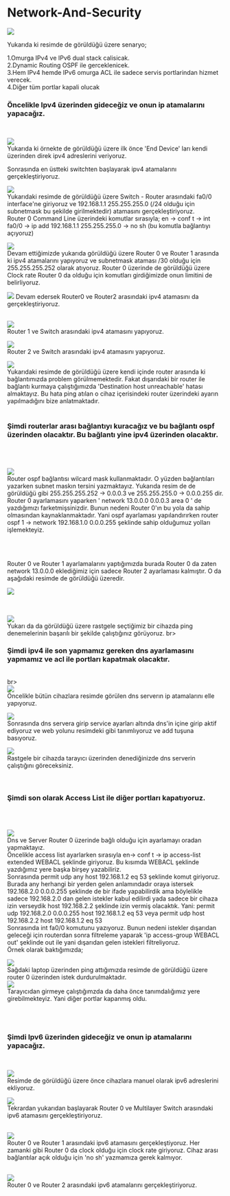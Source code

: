 # Network-And-Security


<img src="https://user-images.githubusercontent.com/62428397/201099693-69f2c7e2-b55b-4d0c-994b-86c98a936f9a.png">
<br>

<a>Yukarıda ki resimde de görüldüğü üzere senaryo; </a><br>

<a>1.Omurga IPv4 ve IPv6 dual stack calisicak.</a><br>
<a>2.Dynamic Routing OSPF ile gerceklenicek.</a><br>
<a>3.Hem IPv4 hemde IPv6 omurga ACL ile sadece servis portlarindan hizmet verecek.</a><br>
<a>4.Diğer tüm portlar kapali olucak</a><br>

<h3>Öncelikle Ipv4 üzerinden gideceğiz ve onun ip atamalarını yapacağız.</h3><br>


<img src="https://user-images.githubusercontent.com/62428397/201100915-0187f6a2-85e8-4de3-932f-90d8bd1582a8.png"><br>
<a>Yukarıda ki örnekte de görüldüğü üzere ilk önce 'End Device' ları kendi üzerinden direk ipv4 adreslerini veriyoruz.</a>
<br>

<a>Sonrasında en üstteki switchten başlayarak ipv4 atamalarını gerçekleştiriyoruz.</a><br>

<img src="https://user-images.githubusercontent.com/62428397/201103873-860d6baf-48f9-44cc-94a7-8ce6ac4288f9.png"><br>
<a>Yukarıdaki resimde de görüldüğü üzere Switch - Router arasındaki fa0/0 interface'ne giriyoruz ve 192.168.1.1 255.255.255.0 (/24 olduğu için subnetmask bu şekilde girilmektedir) atamasını gerçekleştiriyoruz.</a><br>
<a>Router 0 Command Line üzerindeki komutlar sırasıyla; en -> conf t -> int fa0/0 -> ip add 192.168.1.1 255.255.255.0 -> no sh (bu komutla bağlantıyı açıyoruz) </a>
<br>

<img src="https://user-images.githubusercontent.com/62428397/201105023-89651c98-0639-4f78-b1eb-b29038b06091.png"><br>
<a>Devam ettiğimizde yukarıda görüldüğü üzere Router 0 ve Router 1 arasında ki ipv4 atamalarını yapıyoruz ve subnetmask ataması /30 olduğu için 255.255.255.252 olarak atıyoruz. Router 0 üzerinde de görüldüğü üzere Clock rate Router 0 da olduğu için komutları girdiğimizde onun limitini de belirliyoruz.</a><br>



<img src="https://user-images.githubusercontent.com/62428397/201106217-0e48aa85-ec8c-44c9-ae94-340a89cd6a4f.png">
<a>Devam edersek Router0 ve Router2 arasındaki ipv4 atamasını da gerçekleştiriyoruz. </a> <br>
<br>


<img src="https://user-images.githubusercontent.com/62428397/201106958-9283b687-2a86-42f6-86d6-5cbed014c1f8.png"><br>
<a>Router 1 ve Switch arasındaki ipv4 atamasını yapıyoruz.</a><br>


<img src="https://user-images.githubusercontent.com/62428397/201107346-23656b7e-6f12-41d9-9293-745170bddcc6.png"><br>
<a>Router 2 ve Switch arasındaki ipv4 atamasını yapıyoruz.</a><br>


<img src="https://user-images.githubusercontent.com/62428397/201108390-3aa0d2eb-bba3-4b2d-bfd4-320c89f49b2c.png"><br>
<a>Yukarıdaki resimde de görüldüğü üzere kendi içinde router arasında ki bağlantımızda problem görülmemektedir. Fakat dışarıdaki bir router ile bağlantı kurmaya çalıştığımızda 'Destination host unreachable' hatası almaktayız. Bu hata ping atılan o cihaz içerisindeki router üzerindeki ayarın yapılmadığını bize anlatmaktadır. </a><br>
<br>
<h3>Şimdi routerlar arası bağlantıyı kuracağız ve bu bağlantı ospf üzerinden olacaktır. Bu bağlantı yine ipv4 üzerinden olacaktır.</h3><br>

<br>
<br>


<img src="https://user-images.githubusercontent.com/62428397/201111055-ddefb40f-6dfc-4dc9-97e0-a228519a153f.png">
<br>
<a>Router ospf bağlantısı wilcard mask kullanmaktadır. O yüzden bağlantıları yazarken subnet maskın tersini yazmaktayız. Yukarıda resim de de görüldüğü gibi 255.255.255.252 -> 0.0.0.3 ve 255.255.255.0 -> 0.0.0.255 dir. </a><br>
<a>Router 0 ayarlamasını yaparken ' network 13.0.0.0 0.0.0.3 area 0 ' de yazdığımızı farketmişsinizdir. Bunun nedeni Router 0'ın bu yola da sahip olmasından kaynaklanmaktadır. Yani ospf ayarlaması yapılandırırken router ospf 1 -> network 192.168.1.0 0.0.0.255 şeklinde sahip olduğumuz yolları işlemekteyiz. </a>

<br><br>

<a>Router 0 ve Router 1 ayarlamalarını yaptığımızda burada Router 0 da zaten network 13.0.0.0 eklediğimiz için sadece Router 2 ayarlaması kalmıştır. O da aşağıdaki resimde de görüldüğü üzeredir. </a><br>

<img src="https://user-images.githubusercontent.com/62428397/201113011-9b89d5ec-8585-4d01-bfa7-1f6a5e012af9.png"><br>
<br><br>


<img src="https://user-images.githubusercontent.com/62428397/201113420-ace7238c-a88e-4fbc-9764-00c65c784bba.png"><br>
<a>Yukarı da da görüldüğü üzere rastgele seçtiğimiz bir cihazda ping denemelerinin başarılı bir şekilde çalıştığınız görüyoruz.</a>
br><br>

<h3>Şimdi ipv4 ile son yapmamız gereken dns ayarlamasını yapmamız ve acl ile portları kapatmak olacaktır.</h3><br>
br><br>
<img src="https://user-images.githubusercontent.com/62428397/201114026-e944a498-d69f-461b-8d02-aa8192824a8c.png"><br>
<a>Öncelikle bütün cihazlara resimde görülen dns serverın ip atamalarını elle yapıyoruz.</a><br>


<img src="https://user-images.githubusercontent.com/62428397/201114465-7eff7c4b-444a-4e30-b95e-f4c2acb976c0.png"><br>
<a>Sonrasında dns servera girip service ayarları altında dns'in içine girip aktif ediyoruz ve web yolunu resimdeki gibi tanımlıyoruz ve add tuşuna basıyoruz.</a><br>


<img src="https://user-images.githubusercontent.com/62428397/201114917-19cb6c3d-b3da-4641-b4ea-f071f769023d.png"><br>
<a>Rastgele bir cihazda tarayıcı üzerinden denediğinizde dns serverin çalıştığını göreceksiniz.</a><br>
<br>
<br>
<h3>Şimdi son olarak Access List ile diğer portları kapatıyoruz.</h3><br><br>

<img src="https://user-images.githubusercontent.com/62428397/201116279-03937c6d-c75c-4836-9473-8240e680e7fe.png"><br>
<a>Dns ve Server Router 0 üzerinde bağlı olduğu için ayarlamayı oradan yapmaktayız. </a><br>
<a>Öncelikle access list ayarlarken sırasıyla en-> conf t -> ip access-list extended WEBACL şeklinde giriyoruz. Bu kısımda WEBACL şeklinde yazdığımız yere başka birşey yazabiliriz.</a><br>
<a>Sonrasında permit udp any host 192.168.1.2 eq 53 şeklinde komut giriyoruz. Burada any herhangi bir yerden gelen anlamındadır oraya istersek 192.168.2.0 0.0.0.255 şeklinde de bir ifade yapabilirdik ama böylelikle sadece 192.168.2.0 dan gelen istekler kabul edilirdi yada sadece bir cihaza izin verseydik host 192.168.2.2 şeklinde izin vermiş olacaktık. Yani: permit udp 192.168.2.0 0.0.0.255 host 192.168.1.2 eq 53 veya permit udp host 192.168.2.2 host 192.168.1.2 eq 53 </a><br>
<a>Sonrasında int fa0/0 komutunu yazıyoruz. Bunun nedeni istekler dışarıdan geleceği için routerdan sonra filtreleme yaparak 'ip access-group WEBACL out' şeklinde out ile yani dışarıdan gelen istekleri filtreliyoruz. </a><br>
<a>Örnek olarak baktığımızda;</a><br>


<img src="https://user-images.githubusercontent.com/62428397/201118393-043ced24-1492-40df-9768-4204eaeaa431.png"><br>
<a>Sağdaki laptop üzerinden ping attığımızda resimde de görüldüğü üzere router 0 üzerinden istek durdurulmaktadır.</a><br>
<img src="https://user-images.githubusercontent.com/62428397/201118642-90fb51b3-1a40-4d6f-90a0-f2a97bed69ac.png"><br>
<a>Tarayıcıdan girmeye çalıştığımzda da daha önce tanımdalığımız yere girebilmekteyiz. Yani diğer portlar kapanmış oldu.</a>

<br>
<br>

<h3>Şimdi Ipv6 üzerinden gideceğiz ve onun ip atamalarını yapacağız.</h3><br>


<img src="https://user-images.githubusercontent.com/62428397/201119577-d4f8db8b-1b09-4a7e-9500-178062311163.png"><br>
<a>Resimde de görüldüğü üzere önce cihazlara manuel olarak ipv6 adreslerini ekliyoruz.</a><br>

<img src="https://user-images.githubusercontent.com/62428397/201120480-2c1249ce-ee68-46d7-a24d-6f1814908a07.png"><br>
<a>Tekrardan yukarıdan başlayarak Router 0 ve Multilayer Switch arasındaki ipv6 atamasını gerçekleştiriyoruz.</a><br>
<br>


<img src="https://user-images.githubusercontent.com/62428397/201121390-89f09edc-bc77-4e48-9b4d-14ae41adaead.png"><br>
<a>Router 0 ve Router 1 arasındaki ipv6 atamasını gerçekleştiyoruz. Her zamanki gibi Router 0 da clock olduğu için clock rate giriyoruz. Cihaz arası bağlantılar açık olduğu için 'no sh' yazmamıza gerek kalmıyor.</a><br>
<br>

<img src="https://user-images.githubusercontent.com/62428397/201124119-55b84940-89bc-4e82-8394-fc58928d6ac1.png"><br>
<a>Router 0 ve Router 2 arasındaki ipv6 atamalarını gerçekleştiriyoruz.</a><br>
<br>




